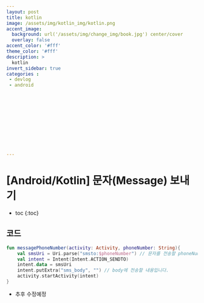 ```yaml
---
layout: post
title: kotlin
image: /assets/img/kotlin_img/kotlin.png
accent_image: 
  background: url('/assets/img/change_img/book.jpg') center/cover
  overlay: false
accent_color: '#fff'
theme_color: '#fff'
description: >
  kotlin
invert_sidebar: true
categories :
 - devlog	
 - android












---
```


# [Android/Kotlin] 문자(Message) 보내기



* toc
{:toc}




## 코드

```kotlin
fun messagePhoneNumber(activity: Activity, phoneNumber: String){
    val smsUri = Uri.parse("smsto:$phoneNumber") // 문자를 전송할 phoneNumber
    val intent = Intent(Intent.ACTION_SENDTO)
    intent.data = smsUri
    intent.putExtra("sms_body", "") // body에 전송할 내용입니다.
    activity.startActivity(intent)
}
```

- 추후 수정예정









